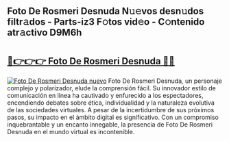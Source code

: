 ## Foto De Rosmeri Desnuda N𝚞𝚎vos desn𝚞dos filtr𝚊dos - Parts-iz3 F𝚘tos vid𝚎o - C𝚘ntenido atr𝚊ctivo D9M6h

# <h2><a href="http://mb3pcmx.tromn.icu/?c=Foto+De+Rosmeri+Desnuda">🔗👉👉👉 Foto De Rosmeri Desnuda 🔗🔗</a></h2>

[![Foto De Rosmeri Desnuda nuevo](https://i.imgur.com/pEAQMta.gif)](http://mb3pcmx.tromn.icu/?c=Foto+De+Rosmeri+Desnuda)
Foto De Rosmeri Desnuda, un personaje complejo y polarizador, elude la comprensión fácil. Su innovador estilo de comunicación en línea ha cautivado y enfurecido a los espectadores, encendiendo debates sobre ética, individualidad y la naturaleza evolutiva de las sociedades virtuales. A pesar de la incertidumbre de sus próximos pasos, su impacto en el ámbito digital es significativo. Con un compromiso inquebrantable y un encanto innegable, la presencia de Foto De Rosmeri Desnuda en el mundo virtual es incontenible.
